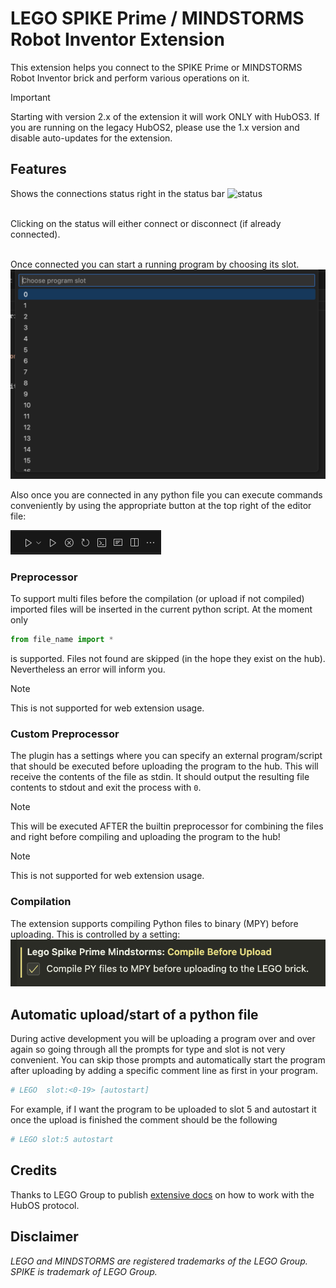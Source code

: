 # LEGO SPIKE Prime / MINDSTORMS Robot Inventor Extension

This extension helps you connect to the SPIKE Prime or MINDSTORMS Robot Inventor brick and perform various operations on it.

> [!IMPORTANT]  
> Starting with version 2.x of the extension it will work ONLY with HubOS3. If you are running on the legacy HubOS2, please use the 1.x version and disable auto-updates for the extension.

## Features

Shows the connections status right in the status bar
![status](images/status.png)

\
Clicking on the status will either connect or disconnect (if already connected).

\
Once connected you can start a running program by choosing its slot.
![slot-selection](images/slot-selection.png)

Also once you are connected in any python file you can execute commands conveniently by using the appropriate button at the top right of the editor file:

![file-actions](images/file-actions.png)

### Preprocessor

To support multi files before the compilation (or upload if not compiled) imported files will be inserted in the current python script.
At the moment only

```python
from file_name import *
```

is supported. Files not found are skipped (in the hope they exist on the hub). Nevertheless an error will inform you.

> [!NOTE]  
> This is not supported for web extension usage. 

### Custom Preprocessor

The plugin has a settings where you can specify an external program/script that should be executed before uploading the program
to the hub. This will receive the contents of the file as stdin. It should output the resulting file contents to stdout and exit the process with `0`. 

> [!NOTE]  
> This will be executed AFTER the builtin preprocessor for combining the files and right before compiling and uploading the program to the hub!

> [!NOTE]  
> This is not supported for web extension usage. 

### Compilation

The extension supports compiling Python files to binary (MPY) before uploading. This is controlled by a setting:
![compile-option](images/compile-option.png)

## Automatic upload/start of a python file

During active development you will be uploading a program over and over again so going through all the prompts for type and slot is not very convenient. You can skip those prompts and automatically start the program after uploading by adding a specific comment line as first in your program.

```python
# LEGO  slot:<0-19> [autostart]
```

For example, if I want the program to be uploaded to slot 5 and autostart it once the upload is finished the comment should be the following

```python
# LEGO slot:5 autostart
```

## Credits

Thanks to LEGO Group to publish [extensive docs](https://lego.github.io/spike-prime-docs/index.html) on how to work with the HubOS protocol.

## Disclaimer

_LEGO and MINDSTORMS are registered trademarks of the LEGO Group. SPIKE is trademark of LEGO Group._
